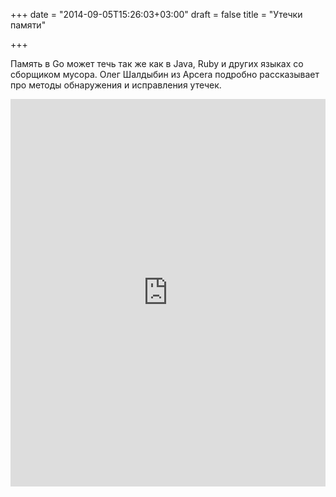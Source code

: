 +++
date = "2014-09-05T15:26:03+03:00"
draft = false
title = "Утечки памяти"

+++

<p>Память в Go может течь так же как в Java, Ruby и других языках со сборщиком мусора. Олег Шалдыбин из&nbsp;Apcera подробно рассказывает про методы обнаружения и исправления утечек.</p>
 <iframe width="100%" height="620" src="https://www.youtube.com/embed/ydWFpcoYraU" frameborder="0" allowfullscreen></iframe>
